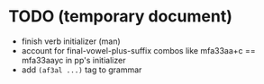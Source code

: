 # TODO (temporary document)

* finish verb initializer (man)
* account for final-vowel-plus-suffix combos like mfa33aa+c == mfa33aayc in pp's initializer
* add `(af3al ...)` tag to grammar
